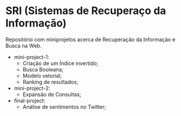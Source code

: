 # SRI (Sistemas de Recuperaço da Informação)
Repositório com miniprojetos acerca de Recuperação da Informação e Busca na Web.

* mini-project-1: 
    - Criação de um Índice invertido;
    - Busca Booleana;
    - Modelo vetorial;
    - Ranking de resultados;
* mini-project-2:
    - Expansão de Consultas;
* final-project:
    - Análise de sentimentos no Twitter;
